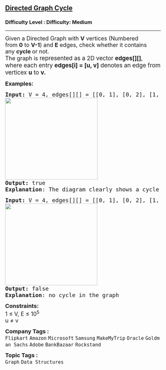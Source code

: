 <h2><a href="https://www.geeksforgeeks.org/problems/detect-cycle-in-a-directed-graph/1">Directed Graph Cycle</a></h2><h3>Difficulty Level : Difficulty: Medium</h3><hr><div class="problems_problem_content__Xm_eO" bis_skin_checked="1"><p><span style="font-size: 18px;">Given a Directed Graph with&nbsp;<strong>V</strong>&nbsp;vertices (Numbered from&nbsp;<strong>0</strong>&nbsp;to&nbsp;<strong>V-1</strong>) and&nbsp;<strong>E</strong>&nbsp;edges, check whether it contains any&nbsp;<strong>cycle&nbsp;</strong>or not.<br>The graph is&nbsp;</span><span style="font-size: 18.6667px;">represented as a 2D vector&nbsp;</span><strong style="font-size: 18.6667px;">edges[][]</strong><span style="font-size: 18.6667px;">, where each entry&nbsp;</span><strong style="font-size: 18.6667px;">edges[i] = [u, v]</strong><span style="font-size: 18.6667px;">&nbsp;denotes an edge from verticex&nbsp;</span><strong style="font-size: 18.6667px;">u</strong><span style="font-size: 18.6667px;">&nbsp;to&nbsp;</span><strong style="font-size: 18.6667px;">v.</strong></p>
<p><span style="font-size: 18px;"><strong>Examples:</strong></span></p>
<pre><span style="font-size: 18px;"><strong>Input: </strong>V = 4, edges[][] = [[0, 1], [0, 2], [1, 2], [2, 0], [2, 3]]</span>
<span style="font-size: 18px;"><img src="https://media.geeksforgeeks.org/img-practice/prod/addEditProblem/700218/Web/Other/blobid0_1744197297.jpg" width="299" height="264"></span>
<span style="font-size: 18px;"><strong>Output:</strong> true
<strong>Explanation</strong>: The diagram clearly shows a cycle 0 → 2 → 0</span></pre>
<pre><span style="font-size: 18px;"><strong>Input: </strong>V = 4, edges[][] = [[0, 1], [0, 2], [1, 2], [2, 3]</span>
<img src="https://media.geeksforgeeks.org/img-practice/prod/addEditProblem/700218/Web/Other/blobid1_1744197327.jpg" width="298" height="264"><br><span style="font-size: 18px;"><strong>Output:</strong> false
<strong>Explanation</strong>: no cycle in the graph</span></pre>
<p><span style="font-size: 18px;"><strong>Constraints:</strong><br>1 ≤ V, E ≤ 10<sup>5</sup><br>u ≠ v</span></p></div><p><span style=font-size:18px><strong>Company Tags : </strong><br><code>Flipkart</code>&nbsp;<code>Amazon</code>&nbsp;<code>Microsoft</code>&nbsp;<code>Samsung</code>&nbsp;<code>MakeMyTrip</code>&nbsp;<code>Oracle</code>&nbsp;<code>Goldman Sachs</code>&nbsp;<code>Adobe</code>&nbsp;<code>BankBazaar</code>&nbsp;<code>Rockstand</code>&nbsp;<br><p><span style=font-size:18px><strong>Topic Tags : </strong><br><code>Graph</code>&nbsp;<code>Data Structures</code>&nbsp;